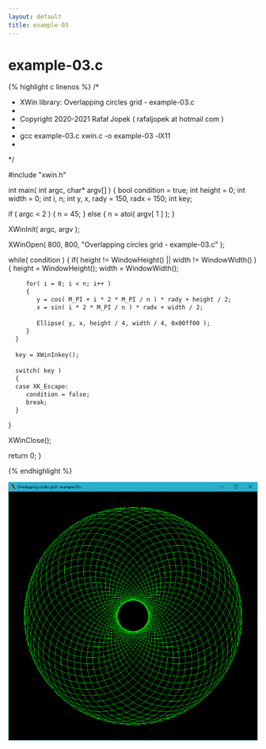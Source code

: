 ```yaml
---
layout: default
title: example-03
---
```


# example-03.c

{% highlight c linenos %}
/*
 * XWin library: Overlapping circles grid - example-03.c
 *
 * Copyright 2020-2021 Rafał Jopek ( rafaljopek at hotmail com )
 *
 * gcc example-03.c xwin.c -o example-03 -lX11
 *
 */

#include "xwin.h"

int main( int argc, char* argv[] )
{
   bool condition = true;
   int height = 0;
   int width = 0;
   int i, n;
   int y, x, rady = 150, radx = 150;
   int key;

   if ( argc < 2 )
   {
      n = 45;
   }
   else
   {
      n = atoi( argv[ 1 ] );
   }

   XWinInit( argc, argv );

   XWinOpen( 800, 800, "Overlapping circles grid - example-03.c" );

   while( condition )
   {
      if( height != WindowHeight() || width != WindowWidth() )
      {
         height = WindowHeight();
         width = WindowWidth();

         for( i = 0; i < n; i++ )
         {
            y = cos( M_PI + i * 2 * M_PI / n ) * rady + height / 2;
            x = sin( i * 2 * M_PI / n ) * radx + width / 2;

            Ellipse( y, x, height / 4, width / 4, 0x00ff00 );
         }
      }

      key = XWinInkey();

      switch( key )
      {
      case XK_Escape:
         condition = false;
         break;
      }
   }

   XWinClose();

   return 0;
}

{% endhighlight %}

![XWin](../../assets/img/overlapping_circles_grid/example-03.png)